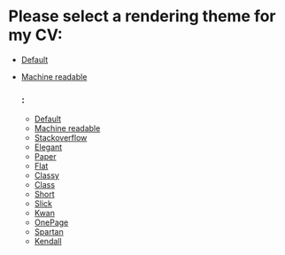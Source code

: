 # Please select a rendering theme for my CV:

* [Default](http://resume.gordonrudman.com)
* [Machine readable](machineReadableResume.html)


    <h3>:</h3>
    <p>
        <ul>
            <li><a href="" target="_blank">Default</a></li>
            <li><a href="" target="_blank">Machine readable</a></li>
            <li><a href="http://resume.gordonrudman.com?theme=stackoverflow" target="_blank">Stackoverflow</a></li>
            <li><a href="http://resume.gordonrudman.com?theme=elegant" target="_blank">Elegant</a></li>
            <li><a href="http://resume.gordonrudman.com?theme=Paper" target="_blank">Paper</a></li>
            <li><a href="http://resume.gordonrudman.com?theme=Flat" target="_blank">Flat</a> </li>
            <li><a href="http://resume.gordonrudman.com?theme=Classy" target="_blank">Classy</a></li>
            <li><a href="http://resume.gordonrudman.com?theme=Class" target="_blank">Class</a></li>
            <li><a href="http://resume.gordonrudman.com?theme=Short" target="_blank">Short</a></li>
            <li><a href="http://resume.gordonrudman.com?theme=Slick" target="_blank">Slick</a></li>
            <li><a href="http://resume.gordonrudman.com?theme=Kwan" target="_blank">Kwan</a></li>
            <li><a href="http://resume.gordonrudman.com?theme=OnePage" target="_blank">OnePage</a></li>
            <li><a href="http://resume.gordonrudman.com?theme=Spartan" target="_blank">Spartan</a></li>
            <li><a href="http://resume.gordonrudman.com?theme=Kendall" target="_blank">Kendall</a></li>
